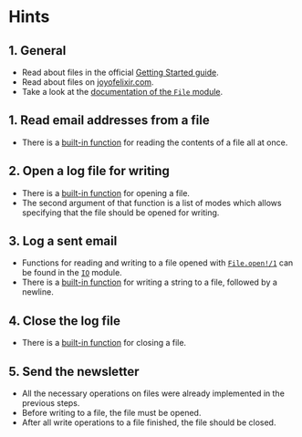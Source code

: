 # Hints

## 1. General

- Read about files in the official [Getting Started guide][getting-started-file].
- Read about files on [joyofelixir.com][joy-of-elixir-file].
- Take a look at the [documentation of the `File` module][file].

## 1. Read email addresses from a file

- There is a [built-in function][file-read] for reading the contents of a file all at once.

## 2. Open a log file for writing

- There is a [built-in function][file-open] for opening a file.
- The second argument of that function is a list of modes which allows specifying that the file should be opened for writing.

## 3. Log a sent email

- Functions for reading and writing to a file opened with [`File.open!/1`][file-open] can be found in the [`IO`][io] module.
- There is a [built-in function][io-puts] for writing a string to a file, followed by a newline.

## 4. Close the log file

- There is a [built-in function][file-close] for closing a file.

## 5. Send the newsletter

- All the necessary operations on files were already implemented in the previous steps.
- Before writing to a file, the file must be opened.
- After all write operations to a file finished, the file should be closed.

[getting-started-file]: https://elixir-lang.org/getting-started/io-and-the-file-system.html#the-file-module
[joy-of-elixir-file]: https://joyofelixir.com/11-files/
[file]: https://hexdocs.pm/elixir/File.html
[file-read]: https://hexdocs.pm/elixir/File.html#read!/1
[file-open]: https://hexdocs.pm/elixir/File.html#open!/1
[file-close]: https://hexdocs.pm/elixir/File.html#close/1
[io]: https://hexdocs.pm/elixir/IO.html
[io-puts]: https://hexdocs.pm/elixir/IO.html#puts/2
